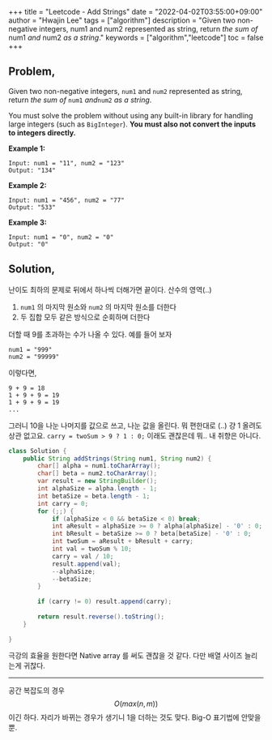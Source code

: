 +++
title = "Leetcode - Add Strings"
date = "2022-04-02T03:55:00+09:00"
author = "Hwajin Lee"
tags = ["algorithm"]
description = "Given two non-negative integers, num1 and num2 represented as string, return *the sum of* num1 *and* num2 *as a string*."
keywords = ["algorithm","leetcode"]
toc = false
+++

## Problem,

Given two non-negative integers, `num1` and `num2` represented as string, return *the sum of* `num1` *and*`num2` *as a string*.

You must solve the problem without using any built-in library for handling large integers (such as `BigInteger`). **You must also not convert the inputs to integers directly.**

**Example 1:**

```
Input: num1 = "11", num2 = "123"
Output: "134"
```

**Example 2:**

```
Input: num1 = "456", num2 = "77"
Output: "533"
```

**Example 3:**

```
Input: num1 = "0", num2 = "0"
Output: "0"
```

 

## Solution,

난이도 최하의 문제로 뒤에서 하나씩 더해가면 끝이다. 산수의 영역(..)

1. `num1` 의 마지막 원소와 `num2` 의 마지막 원소를 더한다
2. 두 집합 모두 같은 방식으로 순회하며 더한다

더할 때 9를 초과하는 수가 나올 수 있다. 예를 들어 보자

```
num1 = "999"
num2 = "99999"
```

이렇다면,

```
9 + 9 = 18
1 + 9 + 9 = 19
1 + 9 + 9 = 19
...
```

그러니 10을 나눈 나머지를 값으로 쓰고, 나눈 값을 올린다. 뭐 편한대로 (..) 걍 1 올려도 상관 없고요. `carry = twoSum > 9 ? 1 : 0;` 이래도 괜찮은데 뭐.. 내 취향은 아니다.

```java
class Solution {
    public String addStrings(String num1, String num2) {
        char[] alpha = num1.toCharArray();
        char[] beta = num2.toCharArray();
        var result = new StringBuilder();
        int alphaSize = alpha.length - 1;
        int betaSize = beta.length - 1;
        int carry = 0;
        for (;;) {
            if (alphaSize < 0 && betaSize < 0) break;
            int aResult = alphaSize >= 0 ? alpha[alphaSize] - '0' : 0;
            int bResult = betaSize >= 0 ? beta[betaSize] - '0' : 0;
            int twoSum = aResult + bResult + carry;
            int val = twoSum % 10;
            carry = val / 10;
            result.append(val);
            --alphaSize;
            --betaSize;
        }
        
        if (carry != 0) result.append(carry);
        
        return result.reverse().toString();
    }
    
}
```

극강의 효율을 원한다면 Native array 를 써도 괜찮을 것 같다. 다만 배열 사이즈 늘리는게 귀찮다.

---

공간 복잡도의 경우 $$O(max(n, m))$$ 이긴 하다. 자리가 바뀌는 경우가 생기니 1을 더하는 것도 맞다. Big-O 표기법에 안맞을 뿐.